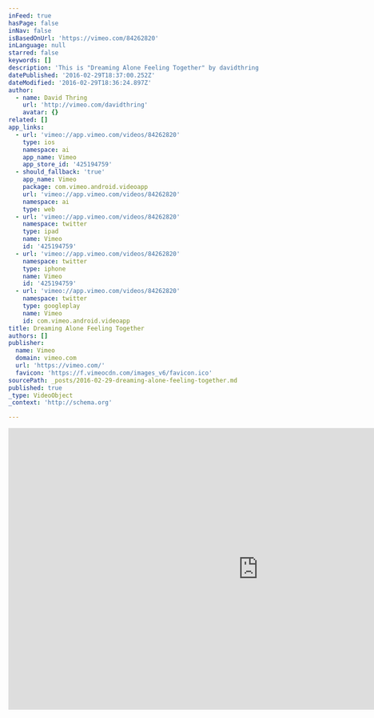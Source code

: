 ```yaml
---
inFeed: true
hasPage: false
inNav: false
isBasedOnUrl: 'https://vimeo.com/84262820'
inLanguage: null
starred: false
keywords: []
description: 'This is "Dreaming Alone Feeling Together" by davidthring on Vimeo, the home for high quality videos and the people who love them.'
datePublished: '2016-02-29T18:37:00.252Z'
dateModified: '2016-02-29T18:36:24.897Z'
author:
  - name: David Thring
    url: 'http://vimeo.com/davidthring'
    avatar: {}
related: []
app_links:
  - url: 'vimeo://app.vimeo.com/videos/84262820'
    type: ios
    namespace: ai
    app_name: Vimeo
    app_store_id: '425194759'
  - should_fallback: 'true'
    app_name: Vimeo
    package: com.vimeo.android.videoapp
    url: 'vimeo://app.vimeo.com/videos/84262820'
    namespace: ai
    type: web
  - url: 'vimeo://app.vimeo.com/videos/84262820'
    namespace: twitter
    type: ipad
    name: Vimeo
    id: '425194759'
  - url: 'vimeo://app.vimeo.com/videos/84262820'
    namespace: twitter
    type: iphone
    name: Vimeo
    id: '425194759'
  - url: 'vimeo://app.vimeo.com/videos/84262820'
    namespace: twitter
    type: googleplay
    name: Vimeo
    id: com.vimeo.android.videoapp
title: Dreaming Alone Feeling Together
authors: []
publisher:
  name: Vimeo
  domain: vimeo.com
  url: 'https://vimeo.com/'
  favicon: 'https://f.vimeocdn.com/images_v6/favicon.ico'
sourcePath: _posts/2016-02-29-dreaming-alone-feeling-together.md
published: true
_type: VideoObject
_context: 'http://schema.org'

---
```

<iframe src="https://cdn.embedly.com/widgets/media.html?src=https%3A%2F%2Fplayer.vimeo.com%2Fvideo%2F84262820&amp;url=https%3A%2F%2Fvimeo.com%2F84262820&amp;image=http%3A%2F%2Fi.vimeocdn.com%2Fvideo%2F461072280_1280.jpg&amp;key=b7d04c9b404c499eba89ee7072e1c4f7&amp;type=text%2Fhtml&amp;schema=vimeo" width="1000" height="563" scrolling="no" frameborder="0" allowfullscreen="allowfullscreen" style=""></iframe>